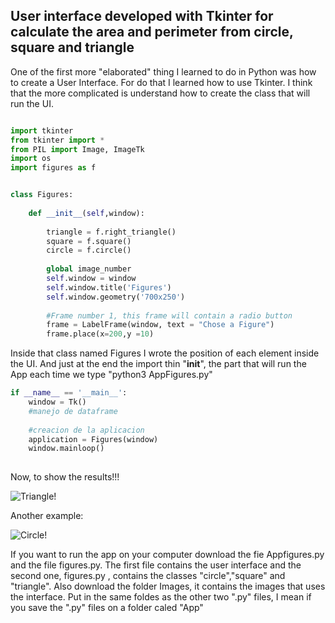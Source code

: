 ## User interface developed with Tkinter for calculate the area and perimeter from circle, square and triangle
 
One of the first more "elaborated" thing I learned to do in Python was how to create a User Interface. For do that I learned how to use Tkinter. I think that the more complicated is understand how to create the class that will run the UI. 

```python

import tkinter
from tkinter import *
from PIL import Image, ImageTk
import os
import figures as f


class Figures:
    
    def __init__(self,window):
        
        triangle = f.right_triangle()
        square = f.square()
        circle = f.circle()
        
        global image_number 
        self.window = window
        self.window.title('Figures')
        self.window.geometry('700x250')
        
        #Frame number 1, this frame will contain a radio button
        frame = LabelFrame(window, text = "Chose a Figure")
        frame.place(x=200,y =10)

```

Inside that class named Figures I wrote the position of each element inside the UI. And just at the end the import thin "__init__", the part that will run the App each time we type "python3 AppFigures.py"

```python
if __name__ == '__main__':
    window = Tk()
    #manejo de dataframe
    
    #creacion de la aplicacion
    application = Figures(window)
    window.mainloop()
 
 ```
 
 Now, to show the results!!!
 
 
![Triangle!](IM2.png.png)

Another example:


 ![Circle!](IM3.png.png)
 
 If you want to run the app on your computer download the fie Appfigures.py and the file figures.py. The first file contains the user interface and the second one, figures.py , contains the classes "circle","square" and "triangle". Also download the folder Images, it contains the images that uses the interface. Put in the same foldes as the other two ".py" files, I mean if you save the ".py" files on a folder caled "App"
